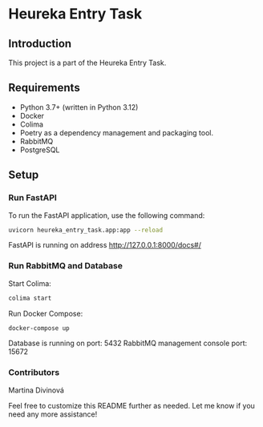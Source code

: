 # Heureka Entry Task

## Introduction

This project is a part of the Heureka Entry Task.

## Requirements

- Python 3.7+ (written in Python 3.12)
- Docker
- Colima
- Poetry as a dependency management and packaging tool.
- RabbitMQ
- PostgreSQL

## Setup

### Run FastAPI

To run the FastAPI application, use the following command:

```bash
uvicorn heureka_entry_task.app:app --reload
```
FastAPI is running on address http://127.0.0.1:8000/docs#/

### Run RabbitMQ and Database
Start Colima:

```bash
colima start
```

Run Docker Compose:
```bash
docker-compose up
```

Database is running on port: 5432
RabbitMQ management console port: 15672

### Contributors
Martina Divinová


Feel free to customize this README further as needed. Let me know if you need any more assistance!